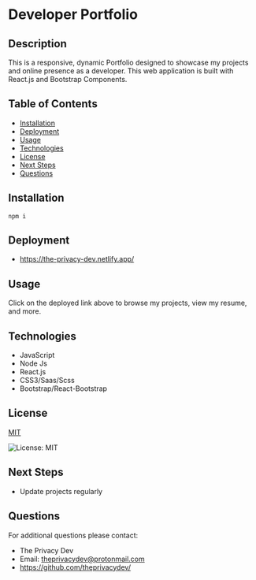 

# Developer Portfolio

## Description
This is a responsive, dynamic Portfolio designed to showcase my projects and online presence as a developer. This web application is built with React.js and Bootstrap Components.

## Table of Contents
  - [Installation](#installation)
  - [Deployment](#deployment)
  - [Usage](#usage)
  - [Technologies](#technologies)
  - [License](#license)
  - [Next Steps](#next-steps)
  - [Questions](#questions)


## Installation
``` npm i ```

## Deployment
* https://the-privacy-dev.netlify.app/ 

## Usage
Click on the deployed link above to browse my projects, view my resume, and more.

## Technologies
* JavaScript 
* Node Js  
* React.js 
* CSS3/Saas/Scss
* Bootstrap/React-Bootstrap

## License


  [MIT](https://opensource.org/licenses/MIT)
  

  ![License: MIT](https://img.shields.io/badge/License-MIT-9cf)

## Next Steps
* Update projects regularly

## Questions
For additional questions please contact:
* The Privacy Dev
* Email: theprivacydev@protonmail.com
* https://github.com/theprivacydev/
